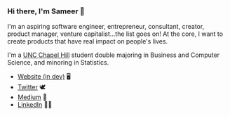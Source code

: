 ### Hi there, I'm Sameer 👋

I'm an aspiring software engineer, entrepreneur, consultant, creator, product manager, venture capitalist...the list goes on! At the core, I want to create products that have real impact on people's lives.

I'm a [UNC Chapel Hill](https://unc.edu) student double majoring in Business and Computer Science, and minoring in Statistics.
* [Website (in dev)](http://sameerrao.xyz.s3-website.us-east-2.amazonaws.com/) 🖥
* [Twitter](https://twitter.com/SameerRaoVC) 🕊
* [Medium](https://sameer-rao.medium.com) 📰
* [LinkedIn](https://www.linkedin.com/in/sameer-r/) 👨‍💼
